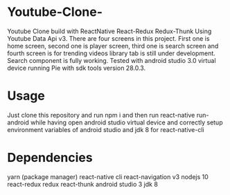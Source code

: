 # Youtube-Clone-
Youtube Clone build with ReactNative React-Redux Redux-Thunk Using Youtube Data Api v3. There are four screens in this project. First one is home screen, second one is player screen, third one is search screen and fourth screen is for trending videos library tab is still under development. Search component is fully working. Tested with android studio 3.0 virtual device running Pie with sdk tools version 28.0.3.  

# Usage 
Just clone this repository and run npm i and then run react-native run-android while having open android studio virtual device and correctly setup environment variables of android studio and jdk 8 for react-native-cli 

# Dependencies

yarn (package manager)
react-native cli 
react-navigation v3
nodejs 10
react-redux
redux
react-thunk
android studio 3
jdk 8

